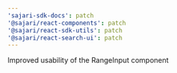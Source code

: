 ```yaml
---
'sajari-sdk-docs': patch
'@sajari/react-components': patch
'@sajari/react-sdk-utils': patch
'@sajari/react-search-ui': patch
---
```


Improved usability of the RangeInput component
